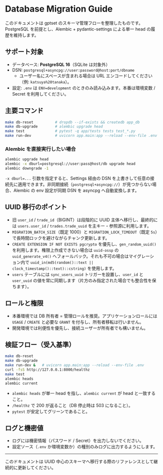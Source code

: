 # Database Migration Guide

このドキュメントは gptset のスキーマ管理フローを整理したものです。PostgreSQL を前提とし、Alembic + pydantic-settings による単一 head の履歴を維持します。

## サポート対象

- データベース: **PostgreSQL 16**（SQLite は対象外）
- DSN: `postgresql+asyncpg://user:password@host:port/dbname`
  - ユーザー名にスペースが含まれる場合は URL エンコードしてください（例: `katsuya%20tanaka`）。
- 設定: `.env` は `ENV=development` のときのみ読み込みます。本番は環境変数 / Secret を利用してください。

## 主要コマンド

```bash
make db-reset          # dropdb --if-exists && createdb app_db
make db-upgrade        # alembic upgrade head
make test              # pytest -q app/tests tests test_*.py
make run-dev           # uvicorn app.main:app --reload --env-file .env
```

### Alembic を直接実行したい場合

```bash
alembic upgrade head
alembic -x dburl=postgresql://user:pass@host/db upgrade head
alembic downgrade -1
```

`-x dburl=...` 引数を指定すると、Settings 経由の DSN を上書きして任意の接続先に適用できます。非同期接続（`postgresql+asyncpg://`）が見つからない場合、Alembic の env 設定が同期 DSN を asyncpg へ自動変換します。

## UUID 移行のポイント

- 旧 `user_id` / `trade_id`（BIGINT）は段階的に UUID 主体へ移行し、最終的には `users.user_id` / `trades.trade_uuid` を主キー・参照源に利用します。
- `MIGRATION_BATCH_SIZE`（既定 1000）と `MIGRATION_LOCK_TIMEOUT`（既定 `5s`）で長時間ロックを避けながらチャンク更新します。
- `CREATE EXTENSION IF NOT EXISTS pgcrypto` を優先し、`gen_random_uuid()` を利用します。権限上作成できない場合は `uuid-ossp` の `uuid_generate_v4()` へフォールバック。それも不可の場合はマイグレーション内で `uuid_in(md5(random()::text || clock_timestamp()::text)::cstring)` を使用します。
- `users` テーブルには `sync_users_uuid` トリガーを設置し、`user_id` と `user_uuid` の値を常に同期します（片方のみ指定された場合でも整合性を保ちます）。

## ロールと権限

- 本番環境では DB 所有者 = 管理ロールを推奨。アプリケーションロールには `USAGE` / `CREATE` と必要な `GRANT` を付与し、所有者移転は行いません。
- 開発環境では利便性を優先し、接続ユーザーが所有者でも構いません。

## 検証フロー（受入基準）

```bash
make db-reset
make db-upgrade
make run-dev &   # uvicorn app.main:app --reload --env-file .env
curl -fsS http://127.0.0.1:8000/healthz
make test
alembic heads
alembic current
```

- `alembic heads` が単一 head を指し、`alembic current` が head と一致すること。
- `/healthz` で 200 が返ること（DB 停止時は 503 になること）。
- `pytest` が安定してグリーンであること。

## ログと機密値

- ログには機密情報（パスワード / Secret）を出力しないでください。
- 設定ソース（`.env` か環境変数か）の種別のみログに出力するようにします。

---

このドキュメントは UUID 中心のスキーマへ移行する際のリファレンスとして継続的に更新してください。
